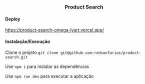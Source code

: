 <h3 align="center">
  Product Search
</h3>

<h4>
  Deploy
</h4>

<a href="https://product-search-omega-lyart.vercel.app/">
  https://product-search-omega-lyart.vercel.app/
</a>

<h4>
  Instalação/Execução
</h4>

Clone o projeto `git clone git@github.com:redsonfarias/product-search.git`

Use `npm i` para instalar as dependências

Use `npm run dev` para executar a aplicação
